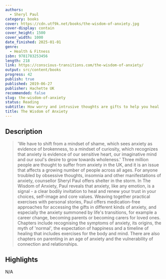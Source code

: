 ```yaml
---
authors:
  - Sheryl Paul
category: books
cover: https://cdn.utf9k.net/books/the-wisdom-of-anxiety.jpg
cover-display: contain
cover_height: 1500
cover_width: 1000
date_finished: 2025-01-01
genre:
  - Health & Fitness
isbn: 9781783253456
length: 218
link: https://conscious-transitions.com/the-wisdom-of-anxiety/
output: src/content/books
progress: 42
publish: true
published: 2019-06-27
publisher: Hachette UK
recommended: false
slug: the-wisdom-of-anxiety
status: Reading
subtitle: How worry and intrusive thoughts are gifts to help you heal
title: The Wisdom of Anxiety
---
```

## Description

> 'We have to shift from a mindset of shame, which sees anxiety as evidence of brokenness, to a mindset of curiosity, which recognizes that anxiety is evidence of our sensitive heart, our imaginative mind and our soul's desire to grow towards wholeness.' Three million people are thought to suffer from anxiety in the UK, and it is an issue that affects a growing number of people across all ages. For anyone troubled by obsessive thoughts, insomnia and other manifestations of anxiety, counsellor Sheryl Paul offers shelter in the storm. In The Wisdom of Anxiety, Paul reveals that anxiety, like any emotion, is a signal - a clear bodily invitation to heal and renew your trust in your choices, self-image and core values. Weaving together practical exercises with personal stories, Paul offers medication-free approaches for accessing the gifts in different kinds of anxiety, and especially the anxiety summoned by life's transitions, for example a career change, becoming parents or becoming carers for loved ones. Chapters include recognising the symptoms of anxiety, its origins, the myth of 'normal', the expectation of happiness and a timeline of healing that includes exercises for the body and mind. There are also chapters on parenting in an age of anxiety and the vulnerability of connection and relationships.
## Highlights

N/A
